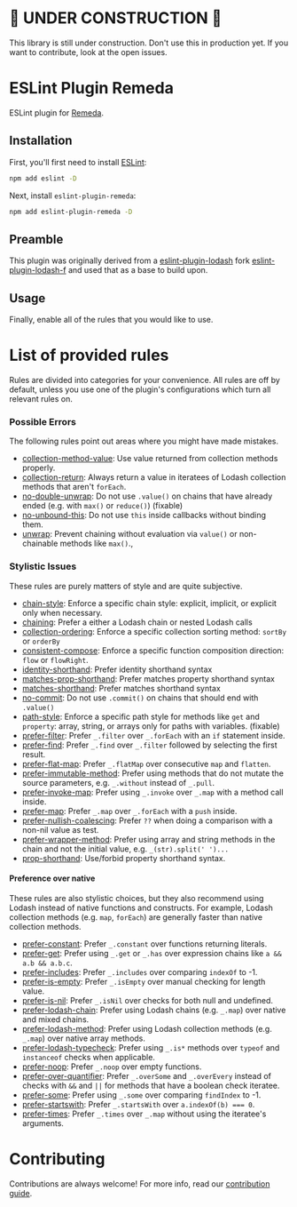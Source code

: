 # 🚧 UNDER CONSTRUCTION 🚧

This library is still under construction. Don't use this in production yet. If you want to contribute, look at the open issues.

# ESLint Plugin Remeda

ESLint plugin for [Remeda](https://github.com/remeda/remeda).

## Installation

First, you'll first need to install [ESLint](https://eslint.org/):

```sh
npm add eslint -D
```

Next, install `eslint-plugin-remeda`:

```sh
npm add eslint-plugin-remeda -D
```

## Preamble

This plugin was originally derived from a [eslint-plugin-lodash](https://github.com/wix-incubator/eslint-plugin-lodash) fork [eslint-plugin-lodash-f](https://github.com/AndreaPontrandolfo/eslint-plugin-lodash) and used that as a base to build upon.

## Usage

Finally, enable all of the rules that you would like to use.

# List of provided rules

Rules are divided into categories for your convenience. All rules are off by default, unless you use one of the plugin's configurations which turn all relevant rules on.

### Possible Errors

The following rules point out areas where you might have made mistakes.

- [collection-method-value](docs/rules/collection-method-value.md): Use value returned from collection methods properly.
- [collection-return](docs/rules/collection-return.md): Always return a value in iteratees of Lodash collection methods that aren't `forEach`.
- [no-double-unwrap](docs/rules/no-double-unwrap.md): Do not use `.value()` on chains that have already ended (e.g. with `max()` or `reduce()`) (fixable)
- [no-unbound-this](docs/rules/no-unbound-this.md): Do not use `this` inside callbacks without binding them.
- [unwrap](docs/rules/unwrap.md): Prevent chaining without evaluation via `value()` or non-chainable methods like `max()`.,

### Stylistic Issues

These rules are purely matters of style and are quite subjective.

- [chain-style](docs/rules/chain-style.md): Enforce a specific chain style: explicit, implicit, or explicit only when necessary.
- [chaining](docs/rules/chaining.md): Prefer a either a Lodash chain or nested Lodash calls
- [collection-ordering](docs/rules/collection-ordering.md): Enforce a specific collection sorting method: `sortBy` or `orderBy`
- [consistent-compose](docs/rules/consistent-compose.md): Enforce a specific function composition direction: `flow` or `flowRight`.
- [identity-shorthand](docs/rules/identity-shorthand.md): Prefer identity shorthand syntax
- [matches-prop-shorthand](docs/rules/matches-prop-shorthand.md): Prefer matches property shorthand syntax
- [matches-shorthand](docs/rules/matches-shorthand.md): Prefer matches shorthand syntax
- [no-commit](docs/rules/no-commit.md): Do not use `.commit()` on chains that should end with `.value()`
- [path-style](docs/rules/path-style.md): Enforce a specific path style for methods like `get` and `property`: array, string, or arrays only for paths with variables. (fixable)
- [prefer-filter](docs/rules/prefer-filter.md): Prefer `_.filter` over `_.forEach` with an `if` statement inside.
- [prefer-find](docs/rules/prefer-find.md): Prefer `_.find` over `_.filter` followed by selecting the first result.
- [prefer-flat-map](docs/rules/prefer-flat-map.md): Prefer `_.flatMap` over consecutive `map` and `flatten`.
- [prefer-immutable-method](docs/rules/prefer-immutable-method.md): Prefer using methods that do not mutate the source parameters, e.g. `_.without` instead of `_.pull`.
- [prefer-invoke-map](docs/rules/prefer-invoke-map.md): Prefer using `_.invoke` over `_.map` with a method call inside.
- [prefer-map](docs/rules/prefer-map.md): Prefer `_.map` over `_.forEach` with a `push` inside.
- [prefer-nullish-coalescing](docs/rules/prefer-nullish-coalescing.md): Prefer `??` when doing a comparison with a non-nil value as test.
- [prefer-wrapper-method](docs/rules/prefer-wrapper-method.md): Prefer using array and string methods in the chain and not the initial value, e.g. `_(str).split(' ')...`
- [prop-shorthand](docs/rules/prop-shorthand.md): Use/forbid property shorthand syntax.

#### Preference over native

These rules are also stylistic choices, but they also recommend using Lodash instead of native functions and constructs.
For example, Lodash collection methods (e.g. `map`, `forEach`) are generally faster than native collection methods.

- [prefer-constant](docs/rules/prefer-constant.md): Prefer `_.constant` over functions returning literals.
- [prefer-get](docs/rules/prefer-get.md): Prefer using `_.get` or `_.has` over expression chains like `a && a.b && a.b.c`.
- [prefer-includes](docs/rules/prefer-includes.md): Prefer `_.includes` over comparing `indexOf` to -1.
- [prefer-is-empty](docs/rules/prefer-is-empty.md): Prefer `_.isEmpty` over manual checking for length value.
- [prefer-is-nil](docs/rules/prefer-is-nil.md): Prefer `_.isNil` over checks for both null and undefined.
- [prefer-lodash-chain](docs/rules/prefer-lodash-chain.md): Prefer using Lodash chains (e.g. `_.map`) over native and mixed chains.
- [prefer-lodash-method](docs/rules/prefer-lodash-method.md): Prefer using Lodash collection methods (e.g. `_.map`) over native array methods.
- [prefer-lodash-typecheck](docs/rules/prefer-lodash-typecheck.md): Prefer using `_.is*` methods over `typeof` and `instanceof` checks when applicable.
- [prefer-noop](docs/rules/prefer-noop.md): Prefer `_.noop` over empty functions.
- [prefer-over-quantifier](docs/rules/prefer-over-quantifier.md): Prefer `_.overSome` and `_.overEvery` instead of checks with `&&` and `||` for methods that have a boolean check iteratee.
- [prefer-some](docs/rules/prefer-some.md): Prefer using `_.some` over comparing `findIndex` to -1.
- [prefer-startswith](docs/rules/prefer-startswith.md): Prefer `_.startsWith` over `a.indexOf(b) === 0`.
- [prefer-times](docs/rules/prefer-times.md): Prefer `_.times` over `_.map` without using the iteratee's arguments.

# Contributing

Contributions are always welcome! For more info, read our [contribution guide](.github/CONTRIBUTING.md).
